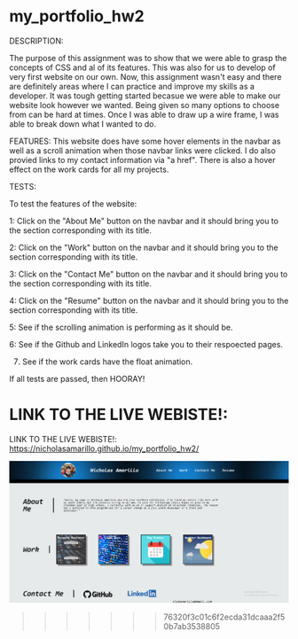 # my_portfolio_hw2

DESCRIPTION:

The purpose of this assignment was to show that we were able to grasp the concepts of CSS and al of its features. This was also for us to develop of very first website on our own. Now, this assignment wasn't easy and there are definitely areas where I can practice and improve my skills as a developer. It was tough getting started becasue we were able to make our website look however we wanted. Being given so many options to choose from can be hard at times. Once I was able to draw up a wire frame, I was able to break down what I wanted to do.

FEATURES:
This website does have some hover elements in the navbar as well as a scroll animation when those navbar links were clicked. I do also provied links to my contact information via "a href". There is also a hover effect on the work cards for all my projects.

TESTS:

To test the features of the website:

1: Click on the "About Me" button on the navbar and it should bring you to the section corresponding with its title.

2: Click on the "Work" button on the navbar and it should bring you to the section corresponding with its title.

3: Click on the "Contact Me" button on the navbar and it should bring you to the section corresponding with its title.

4: Click on the "Resume" button on the navbar and it should bring you to the section corresponding with its title.

5: See if the scrolling animation is performing as it should be.

6: See if the Github and LinkedIn logos take you to their respoected pages.

7. See if the work cards have the float animation.

If all tests are passed, then HOORAY!


LINK TO THE LIVE WEBISTE!:
=======
LINK TO THE LIVE WEBISTE!: https://nicholasamarillo.github.io/my_portfolio_hw2/

![](/assets/images/finished_portfolio.png "Portfolio Website Screenshot")
>>>>>>> 76320f3c01c6f2ecda31dcaaa2f50b7ab3538805
